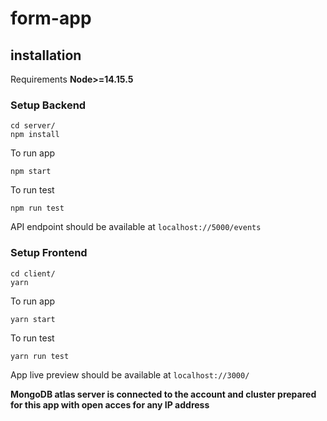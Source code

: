 # form-app

## installation
Requirements
**Node>=14.15.5**

### Setup Backend
```
cd server/
npm install
```
To run app
```
npm start
```
To run test
```
npm run test
```
API endpoint should be available at `localhost://5000/events`

### Setup Frontend
```
cd client/
yarn
```
To run app
```
yarn start
```
To run test
```
yarn run test
```
App live preview should be available at `localhost://3000/`

**MongoDB atlas server is connected to the account and cluster prepared for this app with open acces for any IP address**
